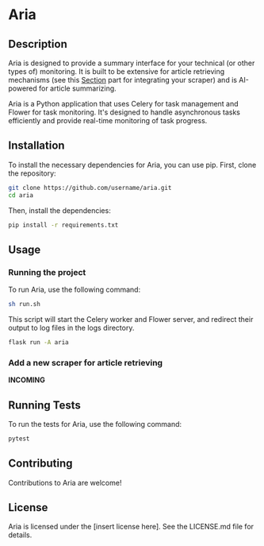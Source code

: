 # Aria

## Description

Aria is designed to provide a summary interface for your technical (or other types of) monitoring. It is built to be extensive for article retrieving mechanisms (see this [Section](#add-a-new-scraper-for-article-retrieving) part for integrating your scraper) and is AI-powered for article summarizing.

Aria is a Python application that uses Celery for task management and Flower for task monitoring. It's designed to handle asynchronous tasks efficiently and provide real-time monitoring of task progress.

## Installation

To install the necessary dependencies for Aria, you can use pip. First, clone the repository:

```zsh
git clone https://github.com/username/aria.git
cd aria
```

Then, install the dependencies:

```zsh
pip install -r requirements.txt
```

## Usage
### Running the project
To run Aria, use the following command:

```zsh
sh run.sh
```

This script will start the Celery worker and Flower server, and redirect their output to log files in the logs directory.

```zsh
flask run -A aria
```

### Add a new scraper for article retrieving
**INCOMING**

## Running Tests
To run the tests for Aria, use the following command:

```zsh
pytest
```

## Contributing
Contributions to Aria are welcome!

## License
Aria is licensed under the [insert license here]. See the LICENSE.md file for details.